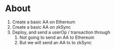 # About

1. Create a basic AA on Ethereum
2. Create a basic AA on zkSync
3. Deploy, and send a userOp / transaction through
   1. Not going to send an AA to Ethereum
   2. But we will send an AA tx to zkSync
